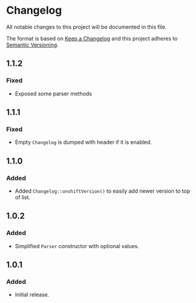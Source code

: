 # Changelog
All notable changes to this project will be documented in this file.

The format is based on [Keep a Changelog](http://keepachangelog.com/en/1.0.0/)
and this project adheres to [Semantic Versioning](http://semver.org/spec/v2.0.0.html).

## 1.1.2
### Fixed
- Exposed some parser methods

## 1.1.1
### Fixed
- Empty `Changelog` is dumped with header if it is enabled.

## 1.1.0
### Added
- Added `Changelog::unshiftVersion()` to easily add newer version to top of list.

## 1.0.2
### Added
- Simplified `Parser` constructor with optional values. 

## 1.0.1
### Added
- Initial release.
